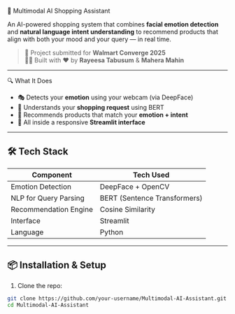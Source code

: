  🧠 Multimodal AI Shopping Assistant

An AI-powered shopping system that combines **facial emotion detection** and **natural language intent understanding** to recommend products that align with both your mood and your query — in real time.

> 🎯 Project submitted for **Walmart Converge 2025**  
> 👩‍💻 Built with ❤️ by **Rayeesa Tabusum** & **Mahera Mahin**

---

 🔍 What It Does

- 🎭 Detects your **emotion** using your webcam (via DeepFace)
- 💬 Understands your **shopping request** using BERT
- 🧠 Recommends products that match your **emotion + intent**
- 🚀 All inside a responsive **Streamlit interface**

---

## 🛠️ Tech Stack

| Component              | Tech Used                     |
|------------------------|-------------------------------|
| Emotion Detection      | DeepFace + OpenCV             |
| NLP for Query Parsing  | BERT (Sentence Transformers)  |
| Recommendation Engine  | Cosine Similarity             |
| Interface              | Streamlit                     |
| Language               | Python                        |

---

## 📦 Installation & Setup

1. Clone the repo:
```bash
git clone https://github.com/your-username/Multimodal-AI-Assistant.git
cd Multimodal-AI-Assistant
  
